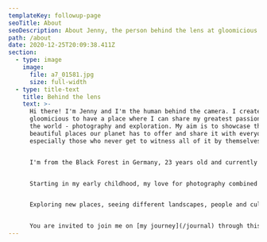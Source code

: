 ```yaml
---
templateKey: followup-page
seoTitle: About
seoDescription: About Jenny, the person behind the lens at gloomicious
path: /about
date: 2020-12-25T20:09:38.411Z
section:
  - type: image
    image:
      file: a7_01581.jpg
      size: full-width
  - type: title-text
    title: Behind the lens
    text: >-
      Hi there! I'm Jenny and I'm the human behind the camera. I created
      gloomicious to have a place where I can share my greatest passions with
      the world - photography and exploration. My aim is to showcase the
      beautiful places our planet has to offer and share it with everyone,
      especially those who never get to witness all of it by themselves.


      I'm from the Black Forest in Germany, 23 years old and currently studying media design and engineering. When I'm not taking or editing photos I like to design and code websites (I also built this one) or play video games. For the future I want to visit as many places as I can and move to another country one day.


      Starting in my early childhood, my love for photography combined with never ending curiosity has evolved to a dear passion of mine that brings me endless joy and happiness. When I'm not on the ground taking pictures of nature, I love sending my drone up to get a view from an aerial perspective which oftentimes reveals completely new vistas of ordinary places.


      Exploring new places, seeing different landscapes, people and cultures is what makes me feel at my happiest, and that feeling is what I'd like to share. I want to show you that the earth is far from boring, that everywhere something amazing is to be discovered and there are infinite possibilities.


      You are invited to join me on [my journey](/journal) through this world and life to explore as much of it as I can. Because if it's one thing I learned throughout the years it is that it's not about the destination, but the journey - and life is the biggest one of them.
---
```

